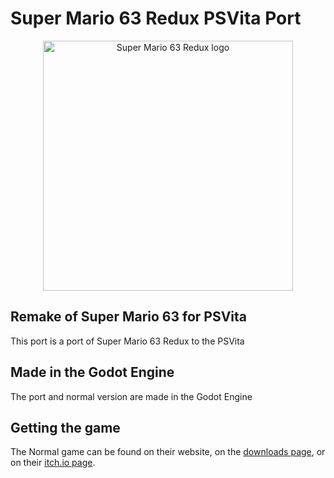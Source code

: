# Super Mario 63 Redux PSVita Port
<p align="center">
  <a href="https://godotengine.org">
    <img src="https://cdn.discordapp.com/attachments/877587232234536990/1014244379164168343/unknown.png" width="400" alt="Super Mario 63 Redux logo">
  </a>
</p>

## Remake of Super Mario 63 for PSVita
This port is a port of Super Mario 63 Redux to the PSVita 

## Made in the Godot Engine
The port and normal version are made in the Godot Engine

## Getting the game
The Normal game can be found on their website, on the [downloads page](https://sm63redux.com/game), or on their [itch.io page](https://creyon.itch.io/sm63redux).
